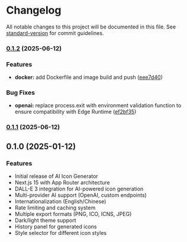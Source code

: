 # Changelog

All notable changes to this project will be documented in this file. See [standard-version](https://github.com/conventional-changelog/standard-version) for commit guidelines.

### [0.1.2](https://github.com/samzong/ai-icon-generator/compare/v0.1.1...v0.1.2) (2025-06-12)


### Features

* **docker:** add Dockerfile and image build and push ([eee7d40](https://github.com/samzong/ai-icon-generator/commit/eee7d4091b8c6217e6e1059b67182e4bb2461ae9))


### Bug Fixes

* **openai:** replace process.exit with environment validation function to ensure compatibility with Edge Runtime ([ef2bf35](https://github.com/samzong/ai-icon-generator/commit/ef2bf3535d6bfffae2b1b2eda04ff175b371e561))

### [0.1.1](https://github.com/samzong/ai-icon-generator/compare/v0.1.0...v0.1.1) (2025-06-12)

## 0.1.0 (2025-01-12)

### Features

* Initial release of AI Icon Generator
* Next.js 15 with App Router architecture
* DALL-E 3 integration for AI-powered icon generation
* Multi-provider AI support (OpenAI, custom endpoints)
* Internationalization (English/Chinese)
* Rate limiting and caching system
* Multiple export formats (PNG, ICO, ICNS, JPEG)
* Dark/light theme support
* History panel for generated icons
* Style selector for different icon styles